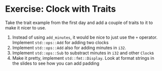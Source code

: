 # Exercise: Clock with Traits

Take the trait example from the first day and add a couple of traits to it to make it nicer to use.

1. Instead of using `add_minutes`, it would be nice to just use the `+` operator. Implement `std::ops::Add` for adding two clocks
2. Implement `std::ops::Add` also for adding minutes in `i32`.
3. Implement `std::ops::Sub` to substract minutes in `i32` and other `Clock`s
4. Make it pretty, implement `std::fmt::Display`. Look at format strings in the slides to see how you can add padding


